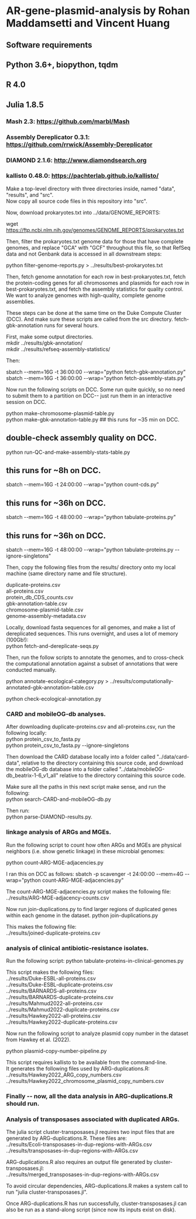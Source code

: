 # AR-gene-plasmid-analysis by Rohan Maddamsetti and Vincent Huang

## Software requirements
## Python 3.6+, biopython, tqdm  
## R 4.0  
## Julia 1.8.5  
### Mash 2.3: https://github.com/marbl/Mash  
### Assembly Dereplicator 0.3.1: https://github.com/rrwick/Assembly-Dereplicator  
### DIAMOND 2.1.6: http://www.diamondsearch.org  
### kallisto 0.48.0: https://pachterlab.github.io/kallisto/  

Make a top-level directory with three directories inside, named "data", "results", and "src".  
Now copy all source code files in this repository into "src".  

Now, download prokaryotes.txt into ../data/GENOME_REPORTS:  

wget https://ftp.ncbi.nlm.nih.gov/genomes/GENOME_REPORTS/prokaryotes.txt  

Then, filter the prokaryotes.txt genome data for those that have complete genomes,
and replace "GCA" with "GCF" throughout this file, so that RefSeq data and not Genbank data
is accessed in all downstream steps:  

python filter-genome-reports.py > ../results/best-prokaryotes.txt  

Then, fetch genome annotation for each row in best-prokaryotes.txt,
fetch the protein-coding genes for all chromosomes and plasmids for
each row in best-prokaryotes.txt,
and fetch the assembly statistics for quality control.
We want to analyze genomes with high-quality, complete genome assemblies.  

These steps can be done at the same time on the Duke Compute Cluster (DCC).
And make sure these scripts are called from the src directory.
fetch-gbk-annotation runs for several hours.  

First, make some output directories.  
mkdir ../results/gbk-annotation/  
mkdir ../results/refseq-assembly-statistics/  

Then:  

sbatch --mem=16G -t 36:00:00 --wrap="python fetch-gbk-annotation.py"  
sbatch --mem=16G -t 36:00:00 --wrap="python fetch-assembly-stats.py"  

Now run the following scripts on DCC. Some run
quite quickly, so no need to submit them to a partition on DCC--
just run them in an interactive session on DCC.

python make-chromosome-plasmid-table.py  
python make-gbk-annotation-table.py ## this runs for ~35 min on DCC.

## double-check assembly quality on DCC.  
python run-QC-and-make-assembly-stats-table.py  

## this runs for ~8h on DCC.
sbatch --mem=16G -t 24:00:00 --wrap="python count-cds.py"  

## this runs for ~36h on DCC.
sbatch --mem=16G -t 48:00:00 --wrap="python tabulate-proteins.py"  

## this runs for ~36h on DCC.
sbatch --mem=16G -t 48:00:00 --wrap="python tabulate-proteins.py --ignore-singletons"  

Then, copy the following files from the results/
directory onto my local machine (same directory name and file structure).

duplicate-proteins.csv  
all-proteins.csv  
protein_db_CDS_counts.csv  
gbk-annotation-table.csv  
chromosome-plasmid-table.csv  
genome-assembly-metadata.csv  


Locally, download fasta sequences for all genomes, and make a list of dereplicated
sequences. This runs overnight, and uses a lot of memory (100Gb!):  
python fetch-and-dereplicate-seqs.py

Then, run the follow scripts to annotate the genomes, and to cross-check
the computational annotation against a subset of annotations that were conducted manually.  

python annotate-ecological-category.py > ../results/computationally-annotated-gbk-annotation-table.csv  

python check-ecological-annotation.py  

### CARD and mobileOG-db analyses.

After downloading duplicate-proteins.csv and all-proteins.csv, run the following locally:  
python protein_csv_to_fasta.py  
python protein_csv_to_fasta.py --ignore-singletons  

Then download the CARD database locally into a folder called "../data/card-data", relative to the directory
containing this source code, and download the mobileOG-db database into a folder called
"../data/mobileOG-db_beatrix-1-6_v1_all" relative to the directory containing this source code.

Make sure all the paths in this next script make sense, and run the following:  
python search-CARD-and-mobileOG-db.py  

Then run:  
python parse-DIAMOND-results.py.  


### linkage analysis of ARGs and MGEs.

Run the following script to count how often ARGs and MGEs are physical
neighbors (i.e. show genetic linkage) in these microbial genomes:

python count-ARG-MGE-adjacencies.py

I ran this on DCC as follows:
sbatch -p scavenger -t 24:00:00 --mem=4G --wrap="python count-ARG-MGE-adjacencies.py"  

The count-ARG-MGE-adjacencies.py script makes the following file:  
../results/ARG-MGE-adjacency-counts.csv  

Now run join-duplications.py to find larger regions of duplicated genes within each genome in the dataset.
python join-duplications.py

This makes the following file:  
../results/joined-duplicate-proteins.csv  


### analysis of clinical antibiotic-resistance isolates.

Run the following script:
python tabulate-proteins-in-clinical-genomes.py  

This script makes the following files:  
../results/Duke-ESBL-all-proteins.csv  
../results/Duke-ESBL-duplicate-proteins.csv  
../results/BARNARDS-all-proteins.csv  
../results/BARNARDS-duplicate-proteins.csv  
../results/Mahmud2022-all-proteins.csv  
../results/Mahmud2022-duplicate-proteins.csv  
../results/Hawkey2022-all-proteins.csv  
../results/Hawkey2022-duplicate-proteins.csv  

Now run the following script to analyze plasmid copy number in the
dataset from Hawkey et al. (2022).  

python plasmid-copy-number-pipeline.py  

This script requires kallisto to be available from the command-line.  
It generates the following files used by ARG-duplications.R:  
../results/Hawkey2022_ARG_copy_numbers.csv  
../results/Hawkey2022_chromosome_plasmid_copy_numbers.csv  

### Finally -- now, all the data analysis in ARG-duplications.R should run.

### Analysis of transposases associated with duplicated ARGs.  

The julia script cluster-transposases.jl requires two input files that are generated by
ARG-duplications.R.
These files are:  
../results/Ecoli-transposases-in-dup-regions-with-ARGs.csv  
../results/transposases-in-dup-regions-with-ARGs.csv  

ARG-duplications.R also requires an output file generated by cluster-transposases.jl:  
../results/merged_transposases-in-dup-regions-with-ARGs.csv  

To avoid circular dependencies, ARG-duplications.R makes a system call to
run "julia cluster-transposases.jl".

Once ARG-duplications.R has run successfully, cluster-transposases.jl can also
be run as a stand-along script (since now its inputs exist on disk).

